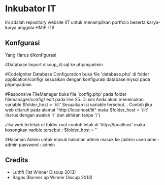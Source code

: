 # Inkubator IT

Ini adalah repository website IIT untuk menampilkan portfolio beserta karya-karya anggota HMIF ITB

## Konfgurasi

Yang Harus dikonfigurasi

#Database
Import discup_iit.sql ke phpmyadmin

#CodeIgniter Database Configuration
buka file 'database.php' di folder application/config/
sesuaikan dengan konfigurasi database mysql pada phpmyadmin

#Responsive FileManager
buka file 'config.php' pada folder filemanager/config/
edit pada line 25. Di sini Anda akan menemukan variable $folder_host = '/iit'
Sesuaikan isi variable tersebut...
Contoh jika web ditaruh pada alamat "http://localhost/iit" maka
	$folder_host = '/iit' (harus dengan awalan '/' dan akhiran tanpa '/')

Jika web terletak di folder root contoh letak di 'http://localhost'
maka kosongkan varible tersebut :
	$folder_host = ''

#Halaman Admin
untuk masuk halaman admin masuk ke <host>/admin
	username : admin
	password : admin


## Credits

- Luthfi (1st Winner Discup 2013)
- Bagas (Runner up Winner Discup 2013)